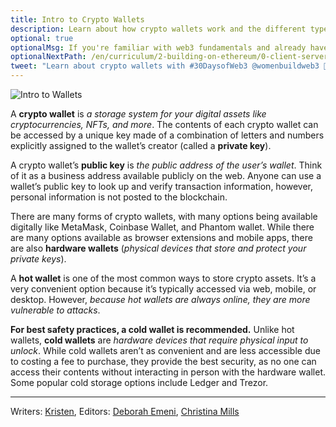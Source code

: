 ```yaml
---
title: Intro to Crypto Wallets
description: Learn about how crypto wallets work and the different types of crypto wallets.
optional: true
optionalMsg: If you're familiar with web3 fundamentals and already have your own crypto wallet, feel free to jump ahead to the next section!
optionalNextPath: /en/curriculum/2-building-on-ethereum/0-client-server-architecture
tweet: "Learn about crypto wallets with #30DaysofWeb3 @womenbuildweb3 🔐"
---
```


![Intro to Wallets](https://user-images.githubusercontent.com/15064710/180661921-06c66526-23a9-4e30-8728-e5f2a85239d4.png)

A **crypto wallet** is _a storage system for your digital assets like cryptocurrencies, NFTs, and more_. The contents of each crypto wallet can be accessed by a unique key made of a combination of letters and numbers explicitly assigned to the wallet’s creator (called a **private key**).

A crypto wallet’s **public key** is _the public address of the user’s wallet_. Think of it as a business address available publicly on the web. Anyone can use a wallet’s public key to look up and verify transaction information, however, personal information is not posted to the blockchain.

There are many forms of crypto wallets, with many options being available digitally like MetaMask, Coinbase Wallet, and Phantom wallet. While there are many options available as browser extensions and mobile apps, there are also **hardware wallets** (_physical devices that store and protect your private keys_).

A **hot wallet** is one of the most common ways to store crypto assets. It’s a very convenient option because it’s typically accessed via web, mobile, or desktop. However, _because hot wallets are always online, they are more vulnerable to attacks_.

**For best safety practices, a cold wallet is recommended.** Unlike hot wallets, **cold wallets** are _hardware devices that require physical input to unlock_. While cold wallets aren’t as convenient and are less accessible due to costing a fee to purchase, they provide the best security, as no one can access their contents without interacting in person with the hardware wallet. Some popular cold storage options include Ledger and Trezor.

---

Writers: [Kristen](https://twitter.com/CuddleofDeath),
Editors: [Deborah Emeni](https://twitter.com/_emeni_deborah), [Christina Mills](https://twitter.com/bombayonchain)
